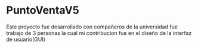 # PuntoVentaV5
Este proyecto fue desarrollado con compañeros de la universidad fue trabajo de 3 personas la cual mi contribucion fue en el diseño de la interfaz de usuario(GUI)
